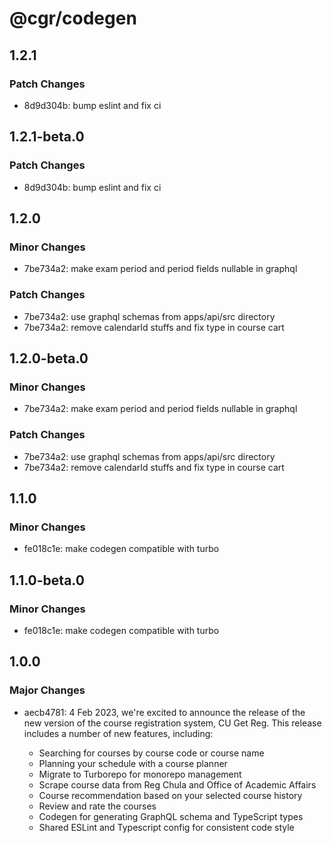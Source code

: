# @cgr/codegen

## 1.2.1

### Patch Changes

- 8d9d304b: bump eslint and fix ci

## 1.2.1-beta.0

### Patch Changes

- 8d9d304b: bump eslint and fix ci

## 1.2.0

### Minor Changes

- 7be734a2: make exam period and period fields nullable in graphql

### Patch Changes

- 7be734a2: use graphql schemas from apps/api/src directory
- 7be734a2: remove calendarId stuffs and fix type in course cart

## 1.2.0-beta.0

### Minor Changes

- 7be734a2: make exam period and period fields nullable in graphql

### Patch Changes

- 7be734a2: use graphql schemas from apps/api/src directory
- 7be734a2: remove calendarId stuffs and fix type in course cart

## 1.1.0

### Minor Changes

- fe018c1e: make codegen compatible with turbo

## 1.1.0-beta.0

### Minor Changes

- fe018c1e: make codegen compatible with turbo

## 1.0.0

### Major Changes

- aecb4781: 4 Feb 2023, we're excited to announce the release of the new version of the course registration system, CU Get Reg. This release includes a number of new features, including:

  - Searching for courses by course code or course name
  - Planning your schedule with a course planner
  - Migrate to Turborepo for monorepo management
  - Scrape course data from Reg Chula and Office of Academic Affairs
  - Course recommendation based on your selected course history
  - Review and rate the courses
  - Codegen for generating GraphQL schema and TypeScript types
  - Shared ESLint and Typescript config for consistent code style

